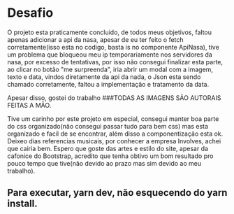 # Desafio

O projeto esta praticamente concluido, de todos meus objetivos, faltou apenas adicionar a api da nasa, apesar de eu ter feito o fetch corretamente(isso esta no codigo, basta is no componente ApiNasa), tive um problema que bloqueou meu ip temporariamente nos servidores da nasa, por excesso de tentativas, por isso não consegui finalizar esta parte, ao clicar no botão "me surpreenda", iria abrir um modal com a imagem, texto e data, vindos diretamente da api da nada, o Json esta sendo chamado corretamente, faltou a implementação e tratamento da data.

Apesar disso, gostei do trabalho ###TODAS AS IMAGENS SÃO AUTORAIS FEITAS A MÃO.

Tive um carinho por este projeto em especial, consegui manter boa parte do css organizado(não consegui passar tudo para bem css) mas esta organizado e facil de se encontrar, além disso a componentização esta ok.
Deixeo dias referencias musicais, por conhecer a empresa Involves, achei que cairia bem.
Espero que goste das artes e estilo do site, apesar da cafonice do Bootstrap, acredito que tenha obtivo um bom resultado pro pouco tempo que tive(não devido ao prazo mas sim devido ao meu trabalho).

## Para executar, yarn dev, não esquecendo do yarn install.
